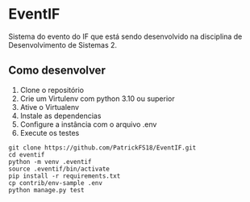 # EventIF   
Sistema do evento do IF que está sendo desenvolvido na disciplina de Desenvolvimento de Sistemas 2.

## Como desenvolver 

1. Clone o repositório 
2. Crie um Virtulenv com python 3.10 ou superior
3. Ative o Virtualenv
4. Instale as dependencias
5. Configure a instância com o arquivo .env
6. Execute os testes 

``` console
git clone https://github.com/PatrickFS18/EventIF.git
cd eventif
python -m venv .eventif
source .eventif/bin/activate 
pip install -r requirements.txt
cp contrib/env-sample .env
python manage.py test
```